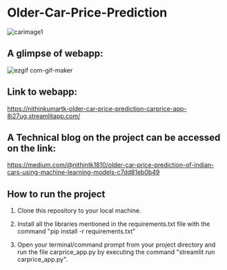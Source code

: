 # Older-Car-Price-Prediction

![carimage1](https://user-images.githubusercontent.com/105077548/189546626-7f6473f3-2225-4c75-9317-444ed871f7b6.jpg)


## A glimpse of webapp:

![ezgif com-gif-maker](https://user-images.githubusercontent.com/105077548/189543157-9ca907ed-7ccb-460d-8375-8dc561dfa092.gif)


## Link to webapp: 
https://nithinkumartk-older-car-price-prediction-carprice-app-8j27ug.streamlitapp.com/


## A Technical blog on the project can be accessed on the link: 
https://medium.com/@nithintk1810/older-car-price-prediction-of-indian-cars-using-machine-learning-models-c7dd81eb0b49

## How to run the project
1) Clone this repository to your local machine.

2) Install all the libraries mentioned in the requirements.txt file with the command "pip install -r requirements.txt"

3) Open your terminal/command prompt from your project directory and run the file carprice_app.py by executing the command "streamlit run carprice_app.py".

